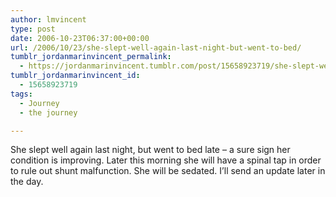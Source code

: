 ```yaml
---
author: lmvincent
type: post
date: 2006-10-23T06:37:00+00:00
url: /2006/10/23/she-slept-well-again-last-night-but-went-to-bed/
tumblr_jordanmarinvincent_permalink:
  - https://jordanmarinvincent.tumblr.com/post/15658923719/she-slept-well-again-last-night-but-went-to-bed
tumblr_jordanmarinvincent_id:
  - 15658923719
tags:
  - Journey
  - the journey

---
```

She slept well again last night, but went to bed late &ndash; a sure sign her condition is improving. Later this morning she will have a spinal tap in order to rule out shunt malfunction. She will be sedated. I&rsquo;ll send an update later in the day.

<div class="blogger-post-footer">
  <img loading="lazy" width="1" height="1" src="https://blogger.googleusercontent.com/tracker/9039099668816362935-9130920600751307117?l=jordansjourney2.blogspot.com" alt="" />
</div>